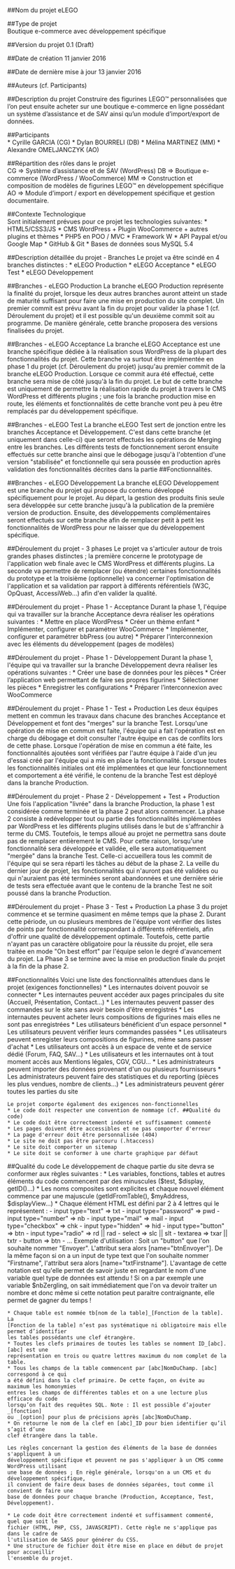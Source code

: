 ##Nom du projet
    eLEGO

##Type de projet  
    Boutique e-commerce avec développement spécifique

##Version du projet
    0.1 (Draft)

##Date de création
    11 janvier 2016

##Date de dernière mise à jour
    13 janvier 2016

##Auteurs 
    (cf. Participants)

##Description du projet 
    Construire des figurines LEGO™ personnalisées que l’on peut ensuite acheter sur une boutique 
    e-commerce en ligne possédant un système d’assistance et de SAV ainsi qu’un module d’import/export 
    de données.

##Participants    
    * Cyrille GARCIA (CG)
    * Dylan BOURRELI (DB)
    * Mélina MARTINEZ (MM)
    * Alexandre OMELJANCZYK (AO)

##Répartition des rôles dans le projet    
    CG => Système d’assistance et de SAV (WordPress)
    DB => Boutique e-commerce (WordPress / WooCommerce)
    MM => Construction et composition de modèles de figurines LEGO™ en développement spécifique
    AO => Module d’import / export en développement spécifique et gestion documentaire.

##Contexte Technologique  
    Sont initialement prévues pour ce projet les technologies suivantes:
    * HTML5/CSS3/JS
    * CMS WordPress + Plugin WooCommerce + autres plugins et thèmes
    * PHP5 en POO / MVC
    * Framework W
    * API Paypal et/ou Google Map
    * GitHub & Git
    * Bases de données sous MySQL 5.4

##Description détaillée du projet - Branches
    Le projet va être scindé en 4 branches distinctes :
    * eLEGO Production
    * eLEGO Acceptance
    * eLEGO Test
    * eLEGO Développement

##Branches - eLEGO Production
    La branche eLEGO Production représente la finalité du projet, lorsque les deux autres 
    branches auront atteint un stade de maturité suffisant pour faire une mise en production
    du site complet. Un premier commit est prévu avant la fin du projet pour valider la 
    phase 1 (cf. Déroulement du projet) et il est possible qu'un deuxième commit soit au 
    programme. De manière générale, cette branche proposera des versions finalisées du projet.

##Branches - eLEGO Acceptance
    La branche eLEGO Acceptance est une branche spécifique dédiée à la réalisation sous 
    WordPress de la plupart des fonctionnalités du projet. Cette branche va surtout être 
    implémentée en phase 1 du projet (cf. Déroulement du projet) jusqu'au premier commit 
    de la branche eLEGO Production. Lorsque ce commit aura été effectué, cette branche 
    sera mise de côté jusqu'à la fin du projet. Le but de cette branche est uniquement 
    de permettre la réalisation rapide du projet à travers le CMS WordPress et différents 
    plugins ; une fois la branche production mise en route, les éléments et fonctionnalités 
    de cette branche vont peu à peu être remplacés par du développement spécifique.

##Branches - eLEGO Test
    La branche eLEGO Test sert de jonction entre les branches Acceptance et Développement.
    C'est dans cette branche (et uniquement dans celle-ci) que seront effectués les 
    opérations de Merging entre les branches. Les différents tests de fonctionnement seront 
    ensuite effectués sur cette branche ainsi que le débogage jusqu'à l'obtention d'une 
    version "stabilisée" et fonctionnelle qui sera poussée en production après validation 
    des fonctionnalités décrites dans la partie ##Fonctionnalités.

##Branches - eLEGO Développement
    La branche eLEGO Développement est une branche du projet qui propose du contenu développé
    spécifiquement pour le projet. Au départ, la gestion des produits finis seule sera
    développée sur cette branche jusqu'à la publication de la première version de production.
    Ensuite, des développements complémentaires seront effectués sur cette branche afin de
    remplacer petit à petit les fonctionnalités de WordPress pour ne laisser que du
    développement spécifique.

##Déroulement du projet - 3 phases
    Le projet va s'articuler autour de trois grandes phases distinctes ; la première concerne
    le prototypage de l'application web finale avec le CMS WordPress et différents plugins.
    La seconde va permettre de remplacer (ou étendre) certaines fonctionnalités du prototype
    et la troisième (optionnelle) va concerner l'optimisation de l'application et sa validation
    par rapport à différents référentiels (W3C, OpQuast, AccessiWeb...) afin d'en valider
    la qualité.

##Déroulement du projet - Phase 1 - Acceptance
    Durant la phase 1, l'équipe qui va travailler sur la branche Acceptance devra réaliser
    les opérations suivantes :
    * Mettre en place WordPress
    * Créer un thème enfant
    * Implémenter, configurer et paramétrer WooCommerce
    * Implémenter, configurer et paramétrer bbPress (ou autre)
    * Préparer l’interconnexion avec les éléments du développement (pages de modèles)

##Déroulement du projet - Phase 1 - Développement
    Durant la phase 1, l'équipe qui va travailler sur la branche Développement devra réaliser
    les opérations suivantes :
    * Créer une base de données pour les pièces
    * Créer l’application web permettant de faire ses propres figurines
        * Sélectionner les pièces
        * Enregistrer les configurations
    * Préparer l’interconnexion avec WooCommerce

##Déroulement du projet - Phase 1 - Test + Production
    Les deux équipes mettent en commun les travaux dans chacune des branches Acceptance 
    et Développement et font des "merges" sur la branche Test. Lorsqu'une opération de 
    mise en commun est faite, l'équipe qui a fait l'opération est en charge du débogage 
    et doit consulter l'autre équipe en cas de conflits lors de cette phase. Lorsque 
    l'opération de mise en commun a été faite, les fonctionnalités ajoutées sont vérifiées
    par l'autre équipe à l'aide d'un jeu d'essai créé par l'équipe qui a mis en place la 
    fonctionnalité. Lorsque toutes les fonctionnalités initiales ont été implémentées et 
    que leur fonctionnement et comportement a été vérifié, le contenu de la branche Test
    est déployé dans la branche Production.

##Déroulement du projet - Phase 2 - Développement + Test + Production
    Une fois l'application "livrée" dans la branche Production, la phase 1 est considérée
    comme terminée et la phase 2 peut alors commencer. La phase 2 consiste à redévelopper
    tout ou partie des fonctionnalités implémentées par WordPress et les différents plugins
    utilisés dans le but de s'affranchir à terme du CMS. Toutefois, le temps alloué au projet
    ne permettra sans doute pas de remplacer entièrement le CMS. 
    Pour cette raison, lorsqu'une fonctionnalité sera développée et validée, elle sera
    automatiquement "mergée" dans la branche Test. Celle-ci accueillera tous les commit de
    l'équipe qui se sera réparti les tâches au début de la phase 2. La veille du dernier jour
    de projet, les fonctionnalités qui n'auront pas été validées ou qui n'auraient pas été
    terminées seront abandonnées et une dernière série de tests sera effectuée avant que le
    contenu de la branche Test ne soit poussé dans la branche Production.

##Déroulement du projet - Phase 3 - Test + Production
    La phase 3 du projet commence et se termine quasiment en même temps que la phase 2. Durant
    cette période, un ou plusieurs membres de l'équipe vont vérifier des listes de points par
    fonctionnalité correspondant à différents référentiels, afin d'offrir une qualité de 
    développement optimale. Toutefois, cette partie n'ayant pas un caractère obligatoire 
    pour la réussite du projet, elle sera traitée en mode "On best effort" par l'équipe 
    selon le degré d'avancement du projet. La Phase 3 se termine avec la mise en production
    finale du projet à la fin de la phase 2.

##Fonctionnalités
    Voici une liste des fonctionnalités attendues dans le projet (exigences fonctionnelles)
    * Les internautes doivent pouvoir se connecter
    * Les internautes peuvent accéder aux pages principales du site (Accueil, Présentation, Contact...)
    * Les internautes peuvent passer des commandes sur le site sans avoir besoin d'être enregistrés
    * Les internautes peuvent acheter leurs compositions de figurines mais elles ne sont pas enregistrées
    * Les utilisateurs bénéficient d'un espace personnel
    * Les utilisateurs peuvent vérifier leurs commandes passées
    * Les utilisateurs peuvent enregister leurs compositions de figurines, même sans passer d'achat
    * Les utilisateurs ont accès à un espace de vente et de service dédié (Forum, FAQ, SAV...)
    * Les utilisateurs et les internautes ont à tout moment accès aux Mentions légales, CGV, CGU...
    * Les administrateurs peuvent importer des données provenant d'un ou plusieurs fournisseurs
    * Les administrateurs peuvent faire des statistiques et du reporting 
    (pièces les plus vendues, nombre de clients...)
    * Les administrateurs peuvent gérer toutes les parties du site
    
    Le projet comporte également des exigences non-fonctionnelles 
    * Le code doit respecter une convention de nommage (cf. ##Qualité du code)
    * Le code doit être correctement indenté et suffisamment commenté
    * Les pages doivent être accessibles et ne pas comporter d'erreur
    * La page d'erreur doit être personnalisée (404)
    * Le site ne doit pas être parcouru (.htaccess)
    * Le site doit comporter un sitemap
    * Le site doit se conformer à une charte graphique par défaut

##Qualité du code
    Le développement de chaque partie du site devra se conformer aux règles suivantes :
    * Les variables, fonctions, tables et autres éléments du code commencent par des 
    minuscules ($test, $display, getID()...)
    * Les noms composites sont explicites et chaque nouvel élément commence par une 
    majuscule (getIdFromTable(), $myAddress, $displayView...)
    * Chaque élément HTML est défini par 2 à 4 lettres qui le représentent :
        - input type="text" => txt
        - input type="password" => pwd
        - input type="number" => nb
        - input type="mail" => mail
        - input type="checkbox" => chk
        - input type="hidden" => hid
        - input type="button" => btn
        - input type="radio" => rd || rad
        - select => slc || slt
        - textarea => txar || txtr
        - button => btn
        - ...
    Exemple d'utilisation : Soit un "button" que l'on souhaite nommer "Envoyer". 
    L'attribut sera alors [name="btnEnvoyer"]. De la même façon si on a un input de type
    text que l'on souhaite nommer "Firstname", l'attribut sera alors [name="txtFirstname"].
    L'avantage de cette notation est qu'elle permet de savoir juste en regardant le nom
    d'une variable quel type de données est attendu ! Si on a par exemple une variable
    $nbZergling, on sait immédiatement que l'on va devoir traiter un nombre et donc même
    si cette notation peut paraitre contraignante, elle permet de gagner du temps !
    
    * Chaque table est nommée tb[nom de la table]_[Fonction de la table]. La 
    [Fonction de la table] n’est pas systématique ni obligatoire mais elle permet d’identifier 
    les tables possédants une clef étrangère.
    * Toutes les clefs primaires de toutes les tables se nomment ID_[abc]. [abc] est une 
    représentation en trois ou quatre lettres maximum du nom complet de la table.
    * Tous les champs de la table commencent par [abc]NomDuChamp. [abc] correspond à ce qui 
    a été défini dans la clef primaire. De cette façon, on évite au maximum les homonymies 
    entres les champs de différentes tables et on a une lecture plus efficace du code 
    lorsqu’on fait des requêtes SQL. Note : Il est possible d’ajouter _[fonction] 
    ou _[option] pour plus de précisions après [abc]NomDuChamp. 
    * On retourne le nom de la clef en [abc]_ID pour bien identifier qu’il s’agit d’une 
    clef étrangère dans la table.
    
    Les règles concernant la gestion des éléments de la base de données s'appliquent à un 
    développement spécifique et peuvent ne pas s'appliquer à un CMS comme WordPress utilisant
    une base de données ; En règle générale, lorsqu'on a un CMS et du développement spécifique,
    il convient de faire deux bases de données séparées, tout comme il convient de faire une 
    base de données pour chaque branche (Production, Acceptance, Test, Développement).
    
    * Le code doit être correctement indenté et suffisamment commenté, quel que soit le 
    fichier (HTML, PHP, CSS, JAVASCRIPT). Cette règle ne s'applique pas dans le cadre de 
    l'utilisation de SASS pour générer du CSS.
    * Une structure de fichier doit être mise en place en début de projet pour accueillir 
    l'ensemble du projet.

